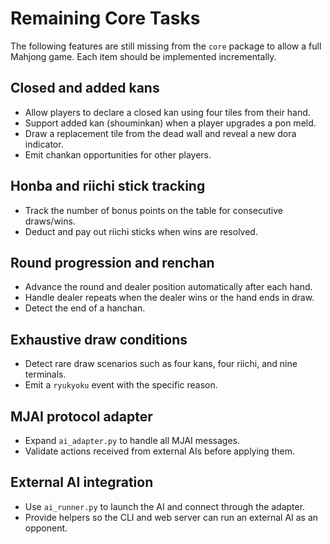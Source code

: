 # Remaining Core Tasks

The following features are still missing from the `core` package to allow a full Mahjong game. Each item should be implemented incrementally.

## Closed and added kans
- Allow players to declare a closed kan using four tiles from their hand.
- Support added kan (shouminkan) when a player upgrades a pon meld.
- Draw a replacement tile from the dead wall and reveal a new dora indicator.
- Emit chankan opportunities for other players.

## Honba and riichi stick tracking
- Track the number of bonus points on the table for consecutive draws/wins.
- Deduct and pay out riichi sticks when wins are resolved.

## Round progression and renchan
- Advance the round and dealer position automatically after each hand.
- Handle dealer repeats when the dealer wins or the hand ends in draw.
- Detect the end of a hanchan.

## Exhaustive draw conditions
- Detect rare draw scenarios such as four kans, four riichi, and nine terminals.
- Emit a `ryukyoku` event with the specific reason.

## MJAI protocol adapter
- Expand `ai_adapter.py` to handle all MJAI messages.
- Validate actions received from external AIs before applying them.

## External AI integration
- Use `ai_runner.py` to launch the AI and connect through the adapter.
- Provide helpers so the CLI and web server can run an external AI as an opponent.

